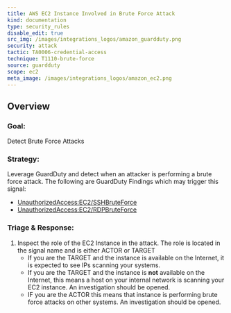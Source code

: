 ```yaml
---
title: AWS EC2 Instance Involved in Brute Force Attack
kind: documentation
type: security_rules
disable_edit: true
src_img: /images/integrations_logos/amazon_guardduty.png
security: attack
tactic: TA0006-credential-access
technique: T1110-brute-force
source: guardduty
scope: ec2
meta_image: /images/integrations_logos/amazon_ec2.png
---
```


## Overview

### **Goal:**
Detect Brute Force Attacks

### **Strategy:**
Leverage GuardDuty and detect when an attacker is performing a brute force attack. The following are GuardDuty Findings which may trigger this signal:

* [UnauthorizedAccess:EC2/SSHBruteForce][1]
* [UnauthorizedAccess:EC2/RDPBruteForce][2]


### **Triage & Response:**
1. Inspect the role of the EC2 Instance in the attack. The role is located in the signal name and is either ACTOR or TARGET
   * If you are the TARGET and the instance is available on the Internet, it is expected to see IPs scanning your systems.
   * If you are the TARGET and the instance is **not** available on the Internet, this means a host on your internal network is scanning your EC2 instance. An investigation should be opened.
   * IF you are the ACTOR this means that instance is performing brute force attacks on other systems. An investigation should be opened.

[1]: https://docs.aws.amazon.com/guardduty/latest/ug/guardduty_unauthorized.html#unauthorized9
[2]: https://docs.aws.amazon.com/guardduty/latest/ug/guardduty_unauthorized.html#unauthorized10
